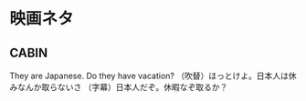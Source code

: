 # 映画ネタ

## CABIN

They are Japanese. Do they have vacation?
（吹替）ほっとけよ。日本人は休みなんか取らないさ
（字幕）日本人だぞ。休暇なぞ取るか？
